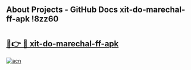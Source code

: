 ## About Projects - GitHub Docs xit-do-marechal-ff-apk !8zz60

# <h2><a href="https://andorid.site?title=xit-do-marechal-ff-apk&ref=13PRO">🔗👉 🔴 xit-do-marechal-ff-apk</a></h2>

[![acn](https://github.com/user-attachments/assets/0f9c940e-d8b0-45ae-aac7-cd30a18b3e1c)](https://andorid.site?title=xit-do-marechal-ff-apk&ref=13PRO)


